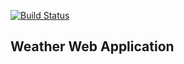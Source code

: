 [![Build Status](https://travis-ci.org/alexandcote/weather.webapp.svg?branch=master)](https://travis-ci.org/alexandcote/weather.webapp)
## Weather Web Application
